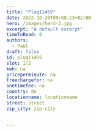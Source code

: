 ```yaml
---
title: "Pluq11459"
date: 2022-10-28T09:08:23+02:00
hero: /images/hero-3.jpg
excerpt: "A default excerpt"
timeToRead: 0
authors:
  - Paul
draft: false
id: pluq11459
slot: 1|2
kwh: na
priceperminute: na
freechargefor: na
onetimefee: na
country: de
locationname: locationname
street: street
zip_city: zip-city


---
```

